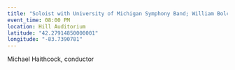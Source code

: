 ```yaml
---
title: "Soloist with University of Michigan Symphony Band; William Bolcom's Concerto for Soprano Saxophone"
event_time: 08:00 PM
location: Hill Auditorium
latitude: "42.27914850000001"
longitude: "-83.7390781"
---
```

Michael Haithcock, conductor